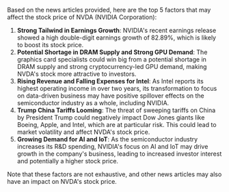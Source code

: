Based on the news articles provided, here are the top 5 factors that may affect the stock price of NVDA (NVIDIA Corporation):

1. **Strong Tailwind in Earnings Growth**: NVIDIA's recent earnings release showed a high double-digit earnings growth of 82.89%, which is likely to boost its stock price.
2. **Potential Shortage in DRAM Supply and Strong GPU Demand**: The graphics card specialists could win big from a potential shortage in DRAM supply and strong cryptocurrency-led GPU demand, making NVDA's stock more attractive to investors.
3. **Rising Revenue and Falling Expenses for Intel**: As Intel reports its highest operating income in over two years, its transformation to focus on data-driven business may have positive spillover effects on the semiconductor industry as a whole, including NVIDIA.
4. **Trump China Tariffs Looming**: The threat of sweeping tariffs on China by President Trump could negatively impact Dow Jones giants like Boeing, Apple, and Intel, which are at particular risk. This could lead to market volatility and affect NVDA's stock price.
5. **Growing Demand for AI and IoT**: As the semiconductor industry increases its R&D spending, NVIDIA's focus on AI and IoT may drive growth in the company's business, leading to increased investor interest and potentially a higher stock price.

Note that these factors are not exhaustive, and other news articles may also have an impact on NVDA's stock price.